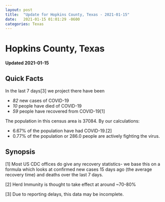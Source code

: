 ```yaml
---
layout: post
title:  "Update for Hopkins County, Texas - 2021-01-15"
date:   2021-01-15 01:01:29 -0600
categories: Texas
---
```


# Hopkins County, Texas
#### Updated 2021-01-15

## Quick Facts

In the last 7 days[3] we project there have been
- *82* new cases of COVID-19
- *10* people have died of COVID-19
- *59* people have recovered from COVID-19[1]

The population in this census area is 37084. By our calculations:
- 6.67% of the population have had COVID-19.[2]
- 0.77% of the population or 286.0 people are actively fighting the virus.

## Synopsis




[1] Most US CDC offices do give any recovery statistics- we base this on a formula which looks at confirmed new cases
15 days ago (the average recovery time) and deaths over the last 7 days.

[2] Herd Immunity is thought to take effect at around ~70-80%

[3] Due to reporting delays, this data may be incomplete.
 
    